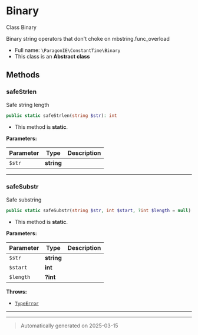 
# Binary

Class Binary

Binary string operators that don't choke on
mbstring.func_overload

* Full name: `\ParagonIE\ConstantTime\Binary`
* This class is an **Abstract class**




## Methods


### safeStrlen

Safe string length

```php
public static safeStrlen(string $str): int
```



* This method is **static**.




**Parameters:**

| Parameter | Type | Description |
|-----------|------|-------------|
| `$str` | **string** |  |





***

### safeSubstr

Safe substring

```php
public static safeSubstr(string $str, int $start, ?int $length = null): string
```



* This method is **static**.




**Parameters:**

| Parameter | Type | Description |
|-----------|------|-------------|
| `$str` | **string** |  |
| `$start` | **int** |  |
| `$length` | **?int** |  |




**Throws:**

- [`TypeError`](../../TypeError.md)



***


***
> Automatically generated on 2025-03-15
